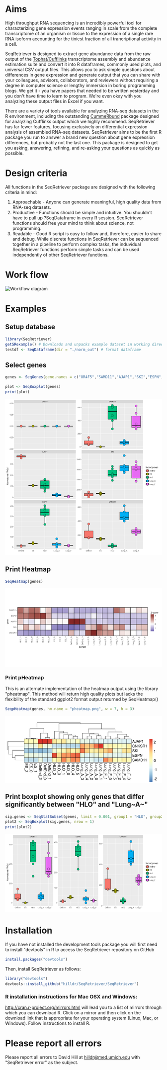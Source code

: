 Aims
====

High throughput RNA sequencing is an incredibly powerful tool for
characterizing gene expression events ranging in scale from the complete
transcriptome of an organism or tissue to the expression of a single
rare RNA isoform accounting for the tiniest fraction of all
trancriptional activity in a cell.

SeqRetriever is designed to extract gene abundance data from the raw
output of the
[Tophat/Cufflinks](http://cole-trapnell-lab.github.io/cufflinks/)
transcriptome assembly and abundance estimation suite and convert it
into R dataframes, commonly used plots, and universal CSV output files.
This allows you to ask simple questions about differences in gene
expression and generate output that you can share with your colleagues,
advisors, collaborators, and reviewers without requiring a degree in
computer science or lengthy immersion in boring programming blogs. We
get it - you have papers that needed to be written yesterday and you
don't have time to learn to program. We're even okay with you analyzing
these output files in Excel if you want.

There are a variety of tools available for analyzing RNA-seq datasets in
the R environment, including the outstanding
[CummeRbund](http://compbio.mit.edu/cummeRbund/) package designed for
analyzing Cufflinks output which we highly recommend. SeqRetriever has
far fewer features, focusing exclusively on differential expression
analysis of assembled RNA-seq datasets. SeqRetriever aims to be the
first R package you run to answer a brand new question about gene
expression differences, but probably not the last one. This package is
designed to get you asking, answering, refining, and re-asking your
questions as quickly as possible.

Design criteria
===============

All functions in the SeqRetriever package are designed with the
following criteria in mind:

1.  Approachable - Anyone can generate meaningful, high quality data
    from RNA-seq datasets.
2.  Productive - Functions should be simple and intuitive. You shouldn't
    have to pull up ?SeqDataframe in every R session. SeqRetriever
    functions should free your mind to think about science,
    not programming.
3.  Readable - Good R script is easy to follow and, therefore, easier to
    share and debug. While discrete functions in SeqRetriever can be
    sequenced together in a pipeline to perform complex tasks, the
    induvidual SeqRetriever functions perform simple tasks and can be
    used independently of other SeqRetriever functions.

Work flow
=========

![Workflow diagram](file:workflow.png)

Examples
========

Setup database
--------------

``` {.r .rundoc-block rundoc-language="R" rundoc-session="*R*" rundoc-exports="code" rundoc-eval="yes"}
library(SeqRetriever)
getSRexample() # Downloads and unpacks example dataset in working directory
testdf <- SeqDataframe(dir = "./norm_out") # format dataframe
```

Select genes
------------

``` {.r .rundoc-block rundoc-language="R" rundoc-session="*R*" rundoc-exports="code" rundoc-eval="yes"}
genes <- SeqGenes(gene.names = c("OR4F5","SAMD11","AJAP1","SKI","ESPN", "CNKSR1"), df = testdf)
```

``` {.r .rundoc-block rundoc-language="R" rundoc-session="*R*" rundoc-exports="both" rundoc-results="graphics" rundoc-file="boxplots.png" rundoc-width="800" rundoc-height="800" rundoc-eval="yes"}
plot <- SeqBoxplot(genes)
print(plot)
```

![](boxplots.png)

Print Heatmap
-------------

``` {.r .rundoc-block rundoc-language="R" rundoc-session="*R*" rundoc-exports="both" rundoc-results="graphics" rundoc-file="heatmap.png" rundoc-width="800" rundoc-height="400" rundoc-eval="yes"}
SeqHeatmap(genes)
```

![](heatmap.png)

### Print pHeatmap

This is an alternate implementation of the heatmap output using the
library "pheatmap". This method will return high quality plots but lacks
the flexibility of the standard ggplot2 format output returned by
SeqHeatmap()

``` {.r .rundoc-block rundoc-language="R" rundoc-session="*R*" rundoc-exports="both" rundoc-results="graphics" rundoc-file="pheatmap.png" rundoc-eval="yes"}
SeqpHeatmap(genes, hm.name = "pheatmap.png", w = 7, h = 3)
```

![](pheatmap.png)

Print boxplot showing only genes that differ significantly between "HLO" and "Lung~A~"
--------------------------------------------------------------------------------------

``` {.r .rundoc-block rundoc-language="R" rundoc-session="*R*" rundoc-exports="both" rundoc-results="graphics" rundoc-file="sig-boxplots.png" rundoc-width="800" rundoc-height="400" rundoc-eval="yes"}
sig.genes <- SeqStatSubset(genes, limit = 0.001, group1 = "HLO", group2 = "Lung_A")
plot2 <- SeqBoxplot(sig.genes, nrow = 1)
print(plot2)
```

![](sig-boxplots.png)

Installation
============

If you have not installed the development tools package you will first
need to install "devtools" in R to access the SeqRetriever repository on
GitHub

``` {.r .rundoc-block rundoc-language="R" rundoc-session="*R*" rundoc-eval="no"}
install.packages("devtools")
```

Then, install SeqRetriever as follows:

``` {.r .rundoc-block rundoc-language="R" rundoc-session="*R*" rundoc-eval="no"}
library("devtools")
devtools::install_github("hilldr/SeqRetriever/SeqRetriever")
```

### R installation instructions for Mac OSX and Windows:

<http://cran.r-project.org/mirrors.html> will lead you to a list of
mirrors through which you can download R. Click on a mirror and then
click on the download link that is appropriate for your operating system
(Linux, Mac, or Windows). Follow instructions to install R.

Please report all errors
========================

Please report all errors to David Hill at hilldr@med.umich.edu with
"SeqRetriever error" as the subject.
